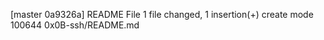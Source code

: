 [master 0a9326a] README File
 1 file changed, 1 insertion(+)
 create mode 100644 0x0B-ssh/README.md

